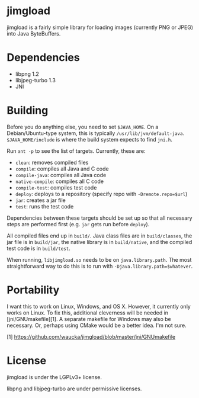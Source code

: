 # jimgload

jimgload is a fairly simple library for loading images (currently PNG or JPEG) into Java ByteBuffers.

# Dependencies

* libpng 1.2
* libjpeg-turbo 1.3
* JNI

# Building

Before you do anything else, you need to set `$JAVA_HOME`.  On a Debian/Ubuntu-type system, this
is typically `/usr/lib/jvm/default-java`.  `$JAVA_HOME/include` is where the build system expects
to find `jni.h`.

Run `ant -p` to see the list of targets.  Currently, these are:

* `clean`: removes compiled files
* `compile`: compiles all Java and C code
* `compile-java`: compiles all Java code
* `native-compile`: compiles all C code
* `compile-test`: compiles test code
* `deploy`: deploys to a repository (specify repo with `-Dremote.repo=$url`)
* `jar`: creates a jar file
* `test`: runs the test code

Dependencies between these targets should be set up so that all necessary steps
are performed first (e.g. `jar` gets run before `deploy`).

All compiled files end up in `build/`.  Java class files are in `build/classes`,
the jar file is in `build/jar`, the native library is in `build/native`, and the
compiled test code is in `build/test`.

When running, `libjimgload.so` needs to be on `java.library.path`.  The most straightforward
way to do this is to run with `-Djava.library.path=$whatever`.

# Portability

I want this to work on Linux, Windows, and OS X.  However, it currently only works on Linux.
To fix this, additional cleverness will be needed in [jni/GNUmakefile][1].  A separate makefile
for Windows may also be necessary.  Or, perhaps using CMake would be a better idea.  I'm not sure.

[1] https://github.com/waucka/jimgload/blob/master/jni/GNUmakefile

# License

jimgload is under the LGPLv3+ license.

libpng and libjpeg-turbo are under permissive licenses.
